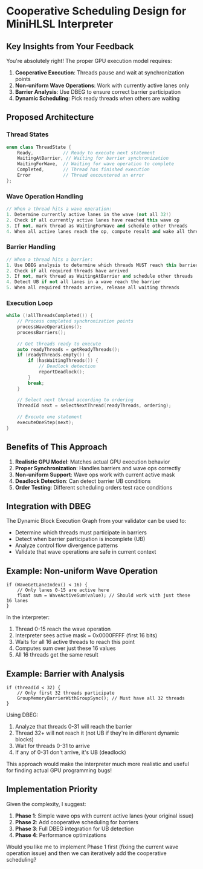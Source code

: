 # Cooperative Scheduling Design for MiniHLSL Interpreter

## Key Insights from Your Feedback

You're absolutely right! The proper GPU execution model requires:

1. **Cooperative Execution**: Threads pause and wait at synchronization points
2. **Non-uniform Wave Operations**: Work with currently active lanes only  
3. **Barrier Analysis**: Use DBEG to ensure correct barrier participation
4. **Dynamic Scheduling**: Pick ready threads when others are waiting

## Proposed Architecture

### Thread States
```cpp
enum class ThreadState {
    Ready,           // Ready to execute next statement
    WaitingAtBarrier, // Waiting for barrier synchronization  
    WaitingForWave,  // Waiting for wave operation to complete
    Completed,       // Thread has finished execution
    Error            // Thread encountered an error
};
```

### Wave Operation Handling
```cpp
// When a thread hits a wave operation:
1. Determine currently active lanes in the wave (not all 32!)
2. Check if all currently active lanes have reached this wave op
3. If not, mark thread as WaitingForWave and schedule other threads
4. When all active lanes reach the op, compute result and wake all threads
```

### Barrier Handling
```cpp  
// When a thread hits a barrier:
1. Use DBEG analysis to determine which threads MUST reach this barrier
2. Check if all required threads have arrived
3. If not, mark thread as WaitingAtBarrier and schedule other threads  
4. Detect UB if not all lanes in a wave reach the barrier
5. When all required threads arrive, release all waiting threads
```

### Execution Loop
```cpp
while (!allThreadsCompleted()) {
    // Process completed synchronization points
    processWaveOperations();
    processBarriers();
    
    // Get threads ready to execute
    auto readyThreads = getReadyThreads();
    if (readyThreads.empty()) {
        if (hasWaitingThreads()) {
            // Deadlock detection
            reportDeadlock();
        }
        break;
    }
    
    // Select next thread according to ordering
    ThreadId next = selectNextThread(readyThreads, ordering);
    
    // Execute one statement
    executeOneStep(next);
}
```

## Benefits of This Approach

1. **Realistic GPU Model**: Matches actual GPU execution behavior
2. **Proper Synchronization**: Handles barriers and wave ops correctly
3. **Non-uniform Support**: Wave ops work with current active mask
4. **Deadlock Detection**: Can detect barrier UB conditions
5. **Order Testing**: Different scheduling orders test race conditions

## Integration with DBEG

The Dynamic Block Execution Graph from your validator can be used to:
- Determine which threads must participate in barriers
- Detect when barrier participation is incomplete (UB)
- Analyze control flow divergence patterns
- Validate that wave operations are safe in current context

## Example: Non-uniform Wave Operation

```hlsl
if (WaveGetLaneIndex() < 16) {
    // Only lanes 0-15 are active here
    float sum = WaveActiveSum(value); // Should work with just these 16 lanes
}
```

In the interpreter:
1. Thread 0-15 reach the wave operation
2. Interpreter sees active mask = 0x0000FFFF (first 16 bits)
3. Waits for all 16 active threads to reach this point
4. Computes sum over just these 16 values
5. All 16 threads get the same result

## Example: Barrier with Analysis

```hlsl
if (threadId < 32) {
    // Only first 32 threads participate
    GroupMemoryBarrierWithGroupSync(); // Must have all 32 threads
}
```

Using DBEG:
1. Analyze that threads 0-31 will reach the barrier
2. Thread 32+ will not reach it (not UB if they're in different dynamic blocks)
3. Wait for threads 0-31 to arrive
4. If any of 0-31 don't arrive, it's UB (deadlock)

This approach would make the interpreter much more realistic and useful for finding actual GPU programming bugs!

## Implementation Priority

Given the complexity, I suggest:
1. **Phase 1**: Simple wave ops with current active lanes (your original issue)
2. **Phase 2**: Add cooperative scheduling for barriers  
3. **Phase 3**: Full DBEG integration for UB detection
4. **Phase 4**: Performance optimizations

Would you like me to implement Phase 1 first (fixing the current wave operation issue) and then we can iteratively add the cooperative scheduling?